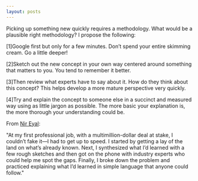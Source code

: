 ```yaml
---
layout: posts
---
```


Picking up something new quickly requires a methodology. What would be a plausible right methodology? I propose the following:

[1]Google first but only for a few minutes. Don’t spend your entire skimming cream. Go a little deeper!

[2]Sketch out the new concept in your own way centered around something that matters to you. You tend to remember it better.

[3]Then review what experts have to say about it. How do they think about this concept? This helps develop a more mature perspective very quickly.

[4]Try and explain the concept to someone else in a succinct and measured way using as little jargon as possible. The more basic your explanation is, the more thorough your understanding could be.

From [Nir Eyal]:

"At my first professional job, with a multimillion-dollar deal at stake, I couldn’t fake it—I had to get up to speed. I started by getting a lay of the land on what’s already known. Next, I synthesized what I’d learned with a few rough sketches and then got on the phone with industry experts who could help me spot the gaps. Finally, I broke down the problem and practiced explaining what I’d learned in simple language that anyone could follow."

[Nir Eyal]: https://www.linkedin.com/pulse/three-steps-get-up-speed-any-subject-quickly-nir-eyal?trk=hp-feed-article-title-hpm